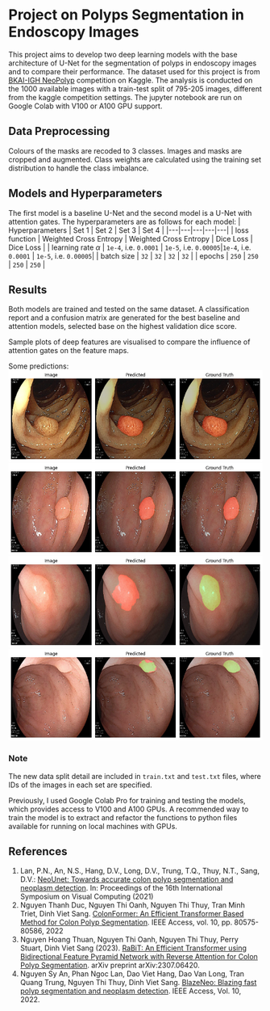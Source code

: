 # Project on Polyps Segmentation in Endoscopy Images

This project aims to develop two deep learning models with the base architecture of U-Net for the segmentation of polyps in endoscopy images and to compare their performance. The dataset used for this project is from [BKAI-IGH NeoPolyp](https://www.kaggle.com/c/bkai-igh-neopolyp/) competition on Kaggle. The analysis is conducted on the 1000 available images with a train-test split of 795-205 images, different from the kaggle competition settings. The jupyter notebook are run on Google Colab with V100 or A100 GPU support.

## Data Preprocessing
Colours of the masks are recoded to 3 classes. Images and masks are cropped and augmented. Class weights are calculated using the training set distribution to handle the class imbalance.

## Models and Hyperparameters
The first model is a baseline U-Net and the second model is a U-Net with attention gates. The hyperparameters are as follows for each model:
| Hyperparameters | Set 1 | Set 2 | Set 3 | Set 4 |
|---|---|---|---|---|
| loss function | Weighted Cross Entropy |  Weighted Cross Entropy | Dice Loss | Dice Loss |
| learning rate $\alpha$ | `1e-4`, i.e. `0.0001` | `1e-5`, i.e. `0.00005`|`1e-4`, i.e. `0.0001` | `1e-5`, i.e. `0.00005`|
| batch size | `32` | `32` | `32` | `32` |
| epochs | `250` | `250` | `250` | `250` |

## Results
Both models are trained and tested on the same dataset. A classification report and a confusion matrix are generated for the best baseline and attention models, selected base on the highest validation dice score.

Sample plots of deep features are visualised to compare the influence of attention gates on the feature maps.

Some predictions:
![Good Predictions](./good_predictions.png)
![Good Predictions](./good_predictions_2.png)
![Bad Predictions](./bad_predictions.png)
![OK Predictions](./ok_predictions.png)

### Note
The new data split detail are included in `train.txt` and `test.txt` files, where IDs of the images in each set are specified.

Previously, I used Google Colab Pro for training and testing the models, which provides access to V100 and A100 GPUs. A recommended way to train the model is to extract and refactor the functions to python files available for running on local machines with GPUs.



## References
1. Lan, P.N., An, N.S., Hang, D.V., Long, D.V., Trung, T.Q., Thuy, N.T., Sang, D.V.: [NeoUnet: Towards accurate colon polyp segmentation and neoplasm detection](https://link.springer.com/chapter/10.1007/978-3-030-90436-4_2). In: Proceedings of the 16th International Symposium on Visual Computing (2021)
2. Nguyen Thanh Duc, Nguyen Thi Oanh, Nguyen Thi Thuy, Tran Minh Triet, Dinh Viet Sang. [ColonFormer: An Efficient Transformer Based Method for Colon Polyp Segmentation](https://ieeexplore.ieee.org/document/9845389). IEEE Access, vol. 10, pp. 80575-80586, 2022
3. Nguyen Hoang Thuan, Nguyen Thi Oanh, Nguyen Thi Thuy, Perry Stuart, Dinh Viet Sang (2023). [RaBiT: An Efficient Transformer using Bidirectional Feature Pyramid Network with Reverse Attention for Colon Polyp Segmentation](https://arxiv.org/abs/2307.06420). arXiv preprint arXiv:2307.06420.
4. Nguyen Sy An, Phan Ngoc Lan, Dao Viet Hang, Dao Van Long, Tran Quang Trung, Nguyen Thi Thuy, Dinh Viet Sang. [BlazeNeo: Blazing fast polyp segmentation and neoplasm detection](https://ieeexplore.ieee.org/document/9759450). IEEE Access, Vol. 10, 2022.